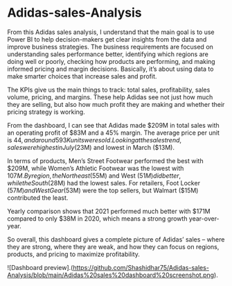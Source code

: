 # Adidas-sales-Analysis
From this Adidas sales analysis, I understand that the main goal is to use Power BI to help decision-makers get clear insights from the data and improve business strategies. The business requirements are focused on understanding sales performance better, identifying which regions are doing well or poorly, checking how products are performing, and making informed pricing and margin decisions. Basically, it’s about using data to make smarter choices that increase sales and profit.

The KPIs give us the main things to track: total sales, profitability, sales volume, pricing, and margins. These help Adidas see not just how much they are selling, but also how much profit they are making and whether their pricing strategy is working.

From the dashboard, I can see that Adidas made $209M in total sales with an operating profit of $83M and a 45% margin. The average price per unit is $44, and around 593K units were sold. Looking at the sales trend, sales were highest in July ($23M) and lowest in March ($13M).

In terms of products, Men’s Street Footwear performed the best with $209M, while Women’s Athletic Footwear was the lowest with $107M. By region, the Northeast ($55M) and West ($51M) did better, while the South ($28M) had the lowest sales. For retailers, Foot Locker ($57M) and West Gear ($53M) were the top sellers, but Walmart ($15M) contributed the least.

Yearly comparison shows that 2021 performed much better with $171M compared to only $38M in 2020, which means a strong growth year-over-year.

So overall, this dashboard gives a complete picture of Adidas’ sales – where they are strong, where they are weak, and how they can focus on regions, products, and pricing to maximize profitability.



![Dashboard preview].(https://github.com/Shashidhar75/Adidas-sales-Analysis/blob/main/Adidas%20sales%20dashboard%20screenshot.png).
